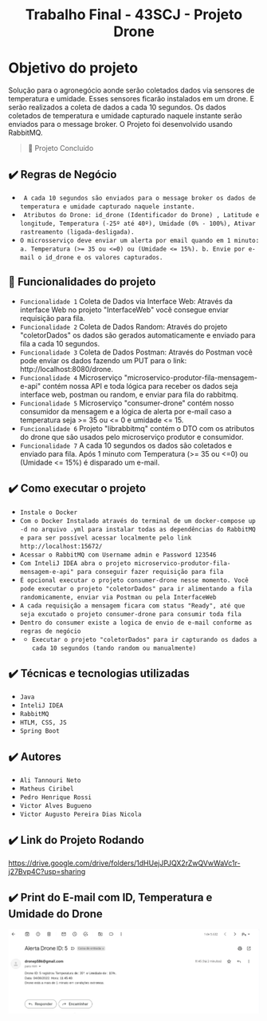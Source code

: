 # <h1 align="center"> Trabalho Final - 43SCJ - Projeto Drone  </h1>


# Objetivo do projeto

Solução para o agronegócio aonde serão coletados dados via sensores de temperatura e umidade. Esses sensores ficarão instalados em um drone. E serão realizados a coleta de dados a cada 10 segundos. Os dados coletados de temperatura e umidade capturado naquele instante serão enviados para o message broker. O Projeto foi desenvolvido usando RabbitMQ.

> :construction: Projeto Concluído

## ✔️ Regras de Negócio

- `` A cada 10 segundos são enviados para o message broker os dados de temperatura e umidade capturado naquele instante.``
- `` Atributos do Drone: id_drone (Identificador do Drone) , Latitude e longitude, Temperatura (-25º até 40º), Umidade (0% - 100%), Ativar rastreamento (ligada-desligada).``
- `` O microsserviço deve enviar um alerta por email quando em 1 minuto:
        a. Temperatura (>= 35 ou <=0) ou (Umidade <= 15%).
        b. Envie por e-mail o id_drone e os valores capturados. ``

## 🔨 Funcionalidades do projeto

- `Funcionalidade 1` Coleta de Dados via Interface Web: Através da interface Web no projeto "InterfaceWeb" você consegue enviar requisição para fila.
- `Funcionalidade 2` Coleta de Dados Random: Através do projeto "coletorDados" os dados são gerados automaticamente e enviado para fila a cada 10 segundos.
- `Funcionalidade 3` Coleta de Dados Postman: Através do Postman você pode enviar os dados fazendo um PUT para o link: http://localhost:8080/drone.
- `Funcionalidade 4` Microserviço "microservico-produtor-fila-mensagem-e-api" contém nossa API e toda lógica para receber os dados seja interface web, postman ou random, e enviar para fila do rabbitmq. 
- `Funcionalidade 5` Microserviço "consumer-drone" contém nosso consumidor da mensagem e a lógica de alerta por e-mail caso a temperatura seja >= 35 ou  <= 0 e umidade <= 15.
- `Funcionalidade 6` Projeto "librabbitmq" contém o DTO com os atributos do drone que são usados pelo microserviço produtor e consumidor.
- `Funcionalidade 7` A cada 10 segundos os dados são coletados e enviado para fila. Após 1 minuto com Temperatura (>= 35 ou <=0) ou (Umidade <= 15%) é disparado um e-mail.

## ✔️ Como executar o projeto

- ``Instale o Docker``
- ``Com o Docker Instalado através do terminal de um docker-compose up -d no arquivo .yml para instalar todas as dependências do RabbitMQ e para ser possível acessar localmente pelo link http://localhost:15672/ ``
- ``Acessar o RabbitMQ com Username admin e Password 123546``
- ``Com InteliJ IDEA abra o projeto microservico-produtor-fila-mensagem-e-api" para conseguir fazer requisição para fila``
- ``É opcional executar o projeto consumer-drone nesse momento. Você pode executar o projeto "coletorDados" para ir alimentando a fila randomicamente, enviar via Postman ou pela InterfaceWeb``
- ``A cada requisição a mensagem ficara com status "Ready", até que seja excutado o projeto consumer-drone para consumir toda fila``
- ``Dentro do consumer existe a logica de envio de e-mail conforme as regras de negócio``
- - ``Executar o projeto "coletorDados" para ir capturando os dados a cada 10 segundos (tando random ou manualmente)``

## ✔️ Técnicas e tecnologias utilizadas

- ``Java``
- ``InteliJ IDEA``
- ``RabbitMQ``
- ``HTLM, CSS, JS``
-  ``Spring Boot``

## ✔️ Autores

- ``Ali Tannouri Neto``
- ``Matheus Ciribel``
- ``Pedro Henrique Rossi``
- ``Victor Alves Bugueno``
- ``Victor Augusto Pereira Dias Nicola``

## ✔️ Link do Projeto Rodando
https://drive.google.com/drive/folders/1dHUejJPJQX2rZwQVwWaVc1r-j27Bvp4C?usp=sharing


## ✔️ Print do E-mail com ID, Temperatura e Umidade do Drone
<img src="https://github.com/victordias25/ProjetoDrone/blob/main/DroneE-mail.png">
